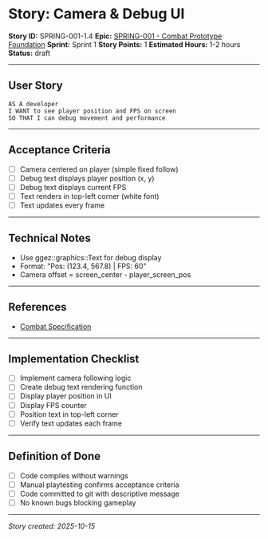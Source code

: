 # Story: Camera & Debug UI

**Story ID:** SPRING-001-1.4
**Epic:** [SPRING-001 - Combat Prototype Foundation](../epics/SPRING-001-combat-prototype.md)
**Sprint:** Sprint 1
**Story Points:** 1
**Estimated Hours:** 1-2 hours
**Status:** draft

---

## User Story

```
AS A developer
I WANT to see player position and FPS on screen
SO THAT I can debug movement and performance
```

---

## Acceptance Criteria

- [ ] Camera centered on player (simple fixed follow)
- [ ] Debug text displays player position (x, y)
- [ ] Debug text displays current FPS
- [ ] Text renders in top-left corner (white font)
- [ ] Text updates every frame

---

## Technical Notes

- Use ggez::graphics::Text for debug display
- Format: "Pos: (123.4, 567.8) | FPS: 60"
- Camera offset = screen_center - player_screen_pos

---

## References

- [Combat Specification](../combat-spec.md)

---

## Implementation Checklist

- [ ] Implement camera following logic
- [ ] Create debug text rendering function
- [ ] Display player position in UI
- [ ] Display FPS counter
- [ ] Position text in top-left corner
- [ ] Verify text updates each frame

---

## Definition of Done

- [ ] Code compiles without warnings
- [ ] Manual playtesting confirms acceptance criteria
- [ ] Code committed to git with descriptive message
- [ ] No known bugs blocking gameplay

---

_Story created: 2025-10-15_
